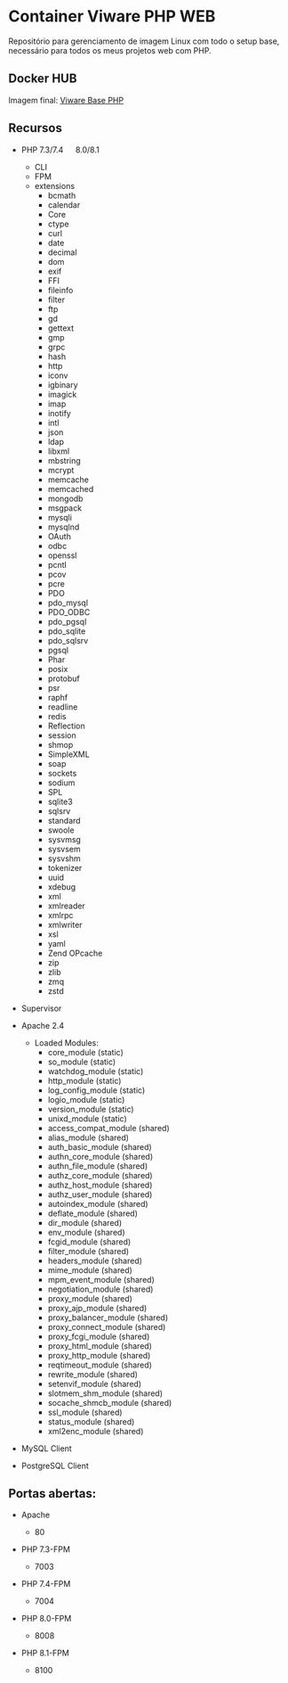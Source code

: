 # Container Viware PHP WEB

Repositório para gerenciamento de imagem Linux com todo o setup base, necessário para todos os meus projetos web com PHP.

## Docker HUB

Imagem final: [Viware Base PHP](https://hub.docker.com/repository/registry-1.docker.io/adrianowead/viware-base-php/tags?page=1&ordering=last_updated)

## Recursos

* PHP 7.3/7.4 [<img src="https://www.php.net/images/logos/new-php-logo.svg" height="14"/>](https://www.php.net/images/logos/new-php-logo.svg) 8.0/8.1 [<img src="https://www.php.net/images/php8/logo_php8.svg" height="14"/>](https://www.php.net/images/php8/logo_php8.svg)
    - CLI
    - FPM
    - extensions
        - bcmath
        - calendar
        - Core
        - ctype
        - curl
        - date
        - decimal
        - dom
        - exif
        - FFI
        - fileinfo
        - filter
        - ftp
        - gd
        - gettext
        - gmp
        - grpc
        - hash
        - http
        - iconv
        - igbinary
        - imagick
        - imap
        - inotify
        - intl
        - json
        - ldap
        - libxml
        - mbstring
        - mcrypt
        - memcache
        - memcached
        - mongodb
        - msgpack
        - mysqli
        - mysqlnd
        - OAuth
        - odbc
        - openssl
        - pcntl
        - pcov
        - pcre
        - PDO
        - pdo_mysql
        - PDO_ODBC
        - pdo_pgsql
        - pdo_sqlite
        - pdo_sqlsrv
        - pgsql
        - Phar
        - posix
        - protobuf
        - psr
        - raphf
        - readline
        - redis
        - Reflection
        - session
        - shmop
        - SimpleXML
        - soap
        - sockets
        - sodium
        - SPL
        - sqlite3
        - sqlsrv
        - standard
        - swoole
        - sysvmsg
        - sysvsem
        - sysvshm
        - tokenizer
        - uuid
        - xdebug
        - xml
        - xmlreader
        - xmlrpc
        - xmlwriter
        - xsl
        - yaml
        - Zend OPcache
        - zip
        - zlib
        - zmq
        - zstd


* Supervisor
* Apache 2.4
    - Loaded Modules:
        - core_module (static)
        - so_module (static)
        - watchdog_module (static)
        - http_module (static)
        - log_config_module (static)
        - logio_module (static)
        - version_module (static)
        - unixd_module (static)
        - access_compat_module (shared)
        - alias_module (shared)
        - auth_basic_module (shared)
        - authn_core_module (shared)
        - authn_file_module (shared)
        - authz_core_module (shared)
        - authz_host_module (shared)
        - authz_user_module (shared)
        - autoindex_module (shared)
        - deflate_module (shared)
        - dir_module (shared)
        - env_module (shared)
        - fcgid_module (shared)
        - filter_module (shared)
        - headers_module (shared)
        - mime_module (shared)
        - mpm_event_module (shared)
        - negotiation_module (shared)
        - proxy_module (shared)
        - proxy_ajp_module (shared)
        - proxy_balancer_module (shared)
        - proxy_connect_module (shared)
        - proxy_fcgi_module (shared)
        - proxy_html_module (shared)
        - proxy_http_module (shared)
        - reqtimeout_module (shared)
        - rewrite_module (shared)
        - setenvif_module (shared)
        - slotmem_shm_module (shared)
        - socache_shmcb_module (shared)
        - ssl_module (shared)
        - status_module (shared)
        - xml2enc_module (shared)

* MySQL Client
* PostgreSQL Client

## Portas abertas:

* Apache
    - 80

* PHP 7.3-FPM
    - 7003

* PHP 7.4-FPM
    - 7004

* PHP 8.0-FPM
    - 8008

* PHP 8.1-FPM
    - 8100